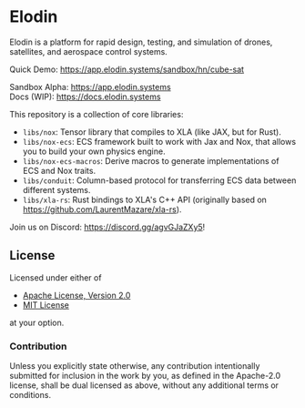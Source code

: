 # Elodin

Elodin is a platform for rapid design, testing, and simulation of
drones, satellites, and aerospace control systems.

Quick Demo: https://app.elodin.systems/sandbox/hn/cube-sat

Sandbox Alpha: https://app.elodin.systems  
Docs (WIP): https://docs.elodin.systems

This repository is a collection of core libraries:

- `libs/nox`: Tensor library that compiles to XLA (like
JAX, but for Rust).
- `libs/nox-ecs`: ECS framework built to work with Jax and Nox,
that allows you to build your own physics engine.
- `libs/nox-ecs-macros`: Derive macros to generate implementations of
ECS and Nox traits.
- `libs/conduit`: Column-based protocol for transferring ECS data
between different systems.
- `libs/xla-rs`: Rust bindings to XLA's C++ API (originally based on
https://github.com/LaurentMazare/xla-rs).

Join us on Discord: https://discord.gg/agvGJaZXy5!

## License

Licensed under either of

 * [Apache License, Version 2.0](LICENSES/Apache-2.0.txt)
 * [MIT License](LICENSES/MIT.txt)

at your option.

### Contribution

Unless you explicitly state otherwise, any contribution intentionally
submitted for inclusion in the work by you, as defined in the
Apache-2.0 license, shall be dual licensed as above, without any
additional terms or conditions.
